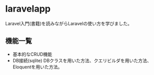 # laravelapp
Laravel入門(書籍)を読みながらLaravelの使い方を学びました。

## 機能一覧
* 基本的なCRUD機能
* DB接続(sqlite)
DBクラスを用いた方法、クエリビルダを用いた方法、Eloquentを用いた方法。
